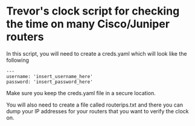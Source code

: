 # Trevor's clock script for checking the time on many Cisco/Juniper routers

In this script, you will need to create a creds.yaml which will look like the following

```
---
username: 'insert_username_here'
password: 'insert_password_here'
```

Make sure you keep the creds.yaml file in a secure location.

You will also need to create a file called routerips.txt and there you can dump your IP addresses for your routers that you want to verify the clock on. 